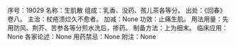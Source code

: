 序号：19029
名称：生肌散
组成：乳香、没药、孩儿茶各等分。
出处：《回春》卷八。
主治：杖疮溃烂久不愈者。
加减：None
功效：止痛生肌。
用法用量：先用防风、荆芥、苦参各等分煎水洗后，掺药。
制备方法：上为细末。
临床应用：None
各家论述：None
用药禁忌：None
附注：None
